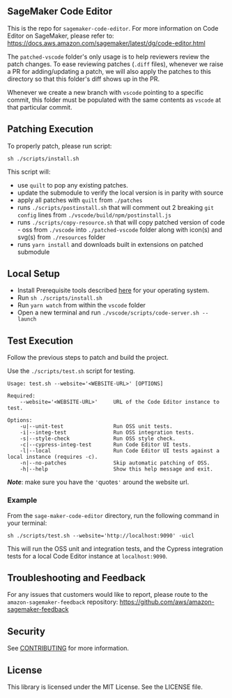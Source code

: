 ## SageMaker Code Editor

This is the repo for `sagemaker-code-editor`. For more information on Code Editor on SageMaker, please refer to: https://docs.aws.amazon.com/sagemaker/latest/dg/code-editor.html

The `patched-vscode` folder's only usage is to help reviewers review the patch changes. To ease reviewing patches (`.diff` files), whenever we raise a PR for adding/updating a patch, we will also apply the patches to this directory so that this folder's diff shows up in the PR.

Whenever we create a new branch with `vscode` pointing to a specific commit, this folder must be populated with the same contents as `vscode` at that particular commit.

## Patching Execution

To properly patch, please run script:

`sh ./scripts/install.sh`

This script will:

- use `quilt` to pop any existing patches.
- update the submodule to verify the local version is in parity with source
- apply all patches with `quilt` from `./patches`
- runs `./scripts/postinstall.sh` that will comment out 2 breaking `git config` lines from `./vscode/build/npm/postinstall.js`
- runs `./scripts/copy-resource.sh` that will copy patched version of code - oss from `./vscode` into `./patched-vscode` folder along with icon(s) and svg(s) from `./resources` folder
- runs `yarn install` and downloads built in extensions on patched submodule

## Local Setup

- Install Prerequisite tools described [here](https://web.archive.org/web/20231012223533/https://github.com/microsoft/vscode/wiki/How-to-Contribute#prerequisites) for your operating system.
- Run `sh ./scripts/install.sh`
- Run `yarn watch` from within the `vscode` folder
- Open a new terminal and run `./vscode/scripts/code-server.sh --launch`

## Test Execution
Follow the previous steps to patch and build the project.

Use the `./scripts/test.sh` script for testing.

```
Usage: test.sh --website='<WEBSITE-URL>' [OPTIONS]

Required:
    --website='<WEBSITE-URL>'     URL of the Code Editor instance to test.

Options:
    -u|--unit-test                Run OSS unit tests.
    -i|--integ-test               Run OSS integration tests.
    -s|--style-check              Run OSS style check.
    -c|--cypress-integ-test       Run Code Editor UI tests.
    -l|--local                    Run Code Editor UI tests against a local instance (requires -c).
    -n|--no-patches               Skip automatic patching of OSS.
    -h|--help                     Show this help message and exit.
```
***Note***: make sure you have the `'`quotes`'` around the website url.

### Example
From the `sage-maker-code-editor` directory, run the following command in your terminal:

```shell
sh ./scripts/test.sh --website='http://localhost:9090' -uicl
```
This will run the OSS unit and integration tests, and the Cypress integration tests for a local Code Editor instance at `localhost:9090`. 

## Troubleshooting and Feedback

For any issues that customers would like to report, please route to the `amazon-sagemaker-feedback` repository: https://github.com/aws/amazon-sagemaker-feedback

## Security

See [CONTRIBUTING](CONTRIBUTING.md#security-issue-notifications) for more information.

## License

This library is licensed under the MIT License. See the LICENSE file.

